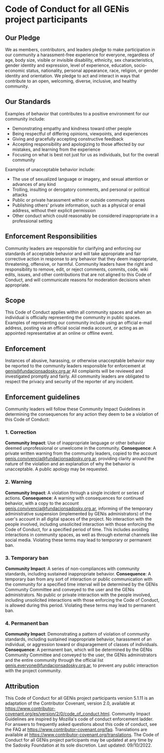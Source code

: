 # Code of Conduct for all GENis project participants 
## Our Pledge
We as members, contributors, and leaders pledge to make participation in our community a harassment-free experience for everyone, regardless of age, body size, visible or invisible disability, ethnicity, sex characteristics, gender identity and expression, level of experience, education, socio-economic status, nationality, personal appearance, race, religion, or gender identity and orientation.
We pledge to act and interact in ways that contribute to an open, welcoming, diverse, inclusive, and healthy community.
## Our Standards
Examples of behavior that contributes to a positive environment for our community include:
* Demonstrating empathy and kindness toward other people
* Being respectful of differing opinions, viewpoints, and experiences
* Giving and gracefully accepting constructive feedback
* Accepting responsibility and apologizing to those affected by our mistakes, and learning from the experience
* Focusing on what is best not just for us as individuals, but for the overall community

Examples of unacceptable behavior include:

* The use of sexualized language or imagery, and sexual attention or advances of any kind
* Trolling, insulting or derogatory comments, and personal or political attacks
* Public or private harassment within or outside community spaces 
* Publishing others' private information, such as a physical or email address, without their explicit permission
* Other conduct which could reasonably be considered inappropriate in a professional setting

## Enforcement Responsibilities
Community leaders are responsible for clarifying and enforcing our standards of acceptable behavior and will take appropriate and fair corrective action in response to any behavior that they deem inappropriate, threatening, offensive, or harmful.
Community leaders have the right and responsibility to remove, edit, or reject comments, commits, code, wiki edits, issues, and other contributions that are not aligned to this Code of Conduct, and will communicate reasons for moderation decisions when appropriate.

## Scope

This Code of Conduct applies within all community spaces and when an individual is officially representing the community in public spaces. Examples of representing our community include using an official e-mail address, posting via an official social media account, or acting as an appointed representative at an online or offline event.



## Enforcement

Instances of abusive, harassing, or otherwise unacceptable behavior may be reported to the community leaders responsible for enforcement at genis@fundacionsadosky.org.ar All complaints will be reviewed and investigated promptly and fairly.
All community leaders are obligated to respect the privacy and security of the reporter of any incident.


## Enforcement guidelines

Community leaders will follow these Community Impact Guidelines in determining the consequences for any action they deem to be a violation of this Code of Conduct:
### 1. Correction
**Community Impact**: Use of inappropriate language or other behavior deemed unprofessional or unwelcome in the community.
**Consequence**: A private written warning from the community leaders, copied to the account genis.convivencia@fundacionsadosky.org.ar, providing clarity around the nature of the violation and an explanation of why the behavior is unacceptable. A public apology may be requested.
### 2. Warning
**Community Impact**: A violation through a single incident or series of actions.
**Consequence**: A warning with consequences for continued behavior, with a copy to the account genis.convivencia@fundacionsadosky.org.ar, informing of the temporary administrative suspension (implemented by GENis administrators) of the user's account in all digital spaces of the project. No interaction with the people involved, including unsolicited interaction with those enforcing the Code of Conduct, for a specified period of time. This includes avoiding interactions in community spaces, as well as through external channels like social media. Violating these terms may lead to temporary or permanent ban.
### 3. Temporary ban
**Community Impact**: A series of non-compliances with community standards, including sustained inappropriate behavior. **Consequence**: A temporary ban from any sort of interaction or public communication with the community for a specified time interval will be determined by the GENis Community Committee and conveyed to the user and the GENis administrators. No public or private interaction with the people involved, including unsolicited interactions with those enforcing the Code of Conduct, is allowed during this period. Violating these terms may lead to permanent ban. 
### 4. Permanent ban
**Community Impact**: Demonstrating a pattern of violation of community standards, including sustained inappropriate behavior, harassment of an individual, or aggression toward or disparagement of classes of individuals.
**Consequence**: A permanent ban, which will be determined by the GENis Community Committee and conveyed to the user, the GENis administrators and the entire community through the official list genis.everyone@fundacionsadosky.org.ar, to prevent any public interaction with the project community.

## Attribution
This Code of Conduct for all GENis project participants version 5.1.11 is an adaptation of the Contributor Covenant, version 2.0, available at https://www.contributor-covenant.org/es/version/2/0/code_of_conduct.html.
Community Impact Guidelines are inspired by Mozilla's code of conduct enforcement ladder.
For answers to frequently asked questions about this code of conduct, see the FAQ at https://www.contributor-covenant.org/faq.
Translations are available at https://www.contributor-covenant.org/translations.
The Code of Conduct for all GENis project participants may be updated at any time by the Sadosky Foundation at its sole discretion. 
Last updated: 09/10/2022.
